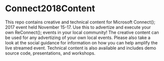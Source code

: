 # Connect2018Content
This repo contains creative and technical content for Microsoft Connect(); 2017 event held November 15-17. Use this to advertize and execute your own ReConnect(); events in your local community!  The creative content can be used for any advertizing of your own local events. Please also take a look at the social guidance for information on how you can help amplify the live streamed event.  Technical content is also available and includes demo source code, presentations, and workshops.
